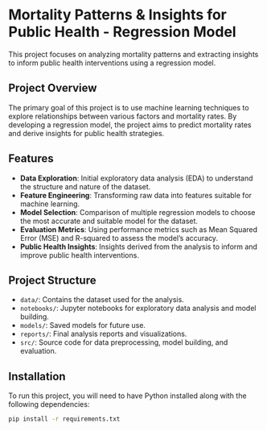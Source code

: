 # Mortality Patterns & Insights for Public Health - Regression Model

This project focuses on analyzing mortality patterns and extracting insights to inform public health interventions using a regression model.

## Project Overview

The primary goal of this project is to use machine learning techniques to explore relationships between various factors and mortality rates. By developing a regression model, the project aims to predict mortality rates and derive insights for public health strategies.

## Features

- **Data Exploration**: Initial exploratory data analysis (EDA) to understand the structure and nature of the dataset.
- **Feature Engineering**: Transforming raw data into features suitable for machine learning.
- **Model Selection**: Comparison of multiple regression models to choose the most accurate and suitable model for the dataset.
- **Evaluation Metrics**: Using performance metrics such as Mean Squared Error (MSE) and R-squared to assess the model’s accuracy.
- **Public Health Insights**: Insights derived from the analysis to inform and improve public health interventions.

## Project Structure

- `data/`: Contains the dataset used for the analysis.
- `notebooks/`: Jupyter notebooks for exploratory data analysis and model building.
- `models/`: Saved models for future use.
- `reports/`: Final analysis reports and visualizations.
- `src/`: Source code for data preprocessing, model building, and evaluation.

## Installation

To run this project, you will need to have Python installed along with the following dependencies:

```bash
pip install -r requirements.txt
